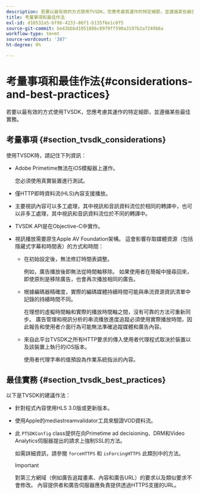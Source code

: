 ```yaml
---
description: 若要以最有效的方式使用TVSDK，您應考慮其運作的特定細節，並遵循某些最佳實務。
title: 考量事項和最佳作法
exl-id: d10532a5-bf96-4233-86f1-b135f6e1c0f5
source-git-commit: be43bbbd1051886c8979ff590a3197b2a7249b6a
workflow-type: tm+mt
source-wordcount: '387'
ht-degree: 0%

---
```


# 考量事項和最佳作法{#considerations-and-best-practices}

若要以最有效的方式使用TVSDK，您應考慮其運作的特定細節，並遵循某些最佳實務。

## 考量事項 {#section_tvsdk_considerations}

使用TVSDK時，請記住下列資訊：

* Adobe Primetime無法在iOS模擬器上運作。

   您必須使用真實裝置進行測試。
* 僅HTTP即時資料流(HLS)內容支援播放。
* 主要視訊內容可以多工處理，其中視訊和音訊資料流位於相同的轉譯中，也可以非多工處理，其中視訊和音訊資料流位於不同的轉譯中。
* TVSDK API是在Objective-C中實作。
* 視訊播放需要原生Apple AV Foundation架構。 這會影響存取媒體資源（包括隱藏式字幕和時間表）的方式和時間：

   * 在初始設定後，無法修訂時間表調整。

      例如，廣告播放後即無法從時間軸移除。 如果使用者在簡報中搜尋回來，即使原則是移除廣告，也會再次播放相同的廣告。
   * 根據編碼器精確度，實際的編碼媒體持續時間可能與串流資源資訊清單中記錄的持續時間不同。

      在理想的虛擬時間軸和實際的播放時間軸之間，沒有可靠的方法可重新同步。 廣告管理和視訊分析的串流播放進度追蹤必須使用實際播放時間，因此報告和使用者介面行為可能無法準確追蹤媒體和廣告內容。
   * 來自此平台TVSDK之所有HTTP要求的傳入使用者代理程式取決於裝置以及該裝置上執行的iOS版本。

      使用者代理字串的值預設為作業系統指派的內容。

## 最佳實務 {#section_tvsdk_best_practices}

以下是TVSDK的建議作法：

* 針對程式內容使用HLS 3.0版或更新版本。
* 使用Apple的mediastreamvalidator工具來驗證VOD資料流。
* 此 `PTSDKConfig` class提供在向Primetime ad decisioning、DRM和Video Analytics伺服器提出的請求上強制SSL的方法。

   如需詳細資訊，請參閱 `forceHTTPS` 和 `isForcingHTTPS` 此類別中的方法。

   >[!IMPORTANT]
   >
   >對第三方網域（例如廣告追蹤畫素、內容和廣告URL）的要求以及類似要求不會修改。 內容提供者和廣告伺服器應負責提供透過HTTPS支援的URL。
